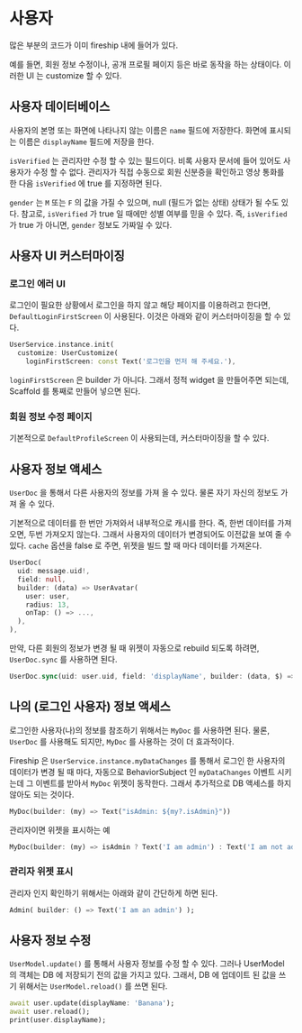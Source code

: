 # 사용자

많은 부분의 코드가 이미 fireship 내에 들어가 있다.

예를 들면, 회원 정보 수정이나, 공개 프로필 페이지 등은 바로 동작을 하는 상태이다. 이러한 UI 는 customize 할 수 있다.


## 사용자 데이터베이스


사용자의 본명 또는 화면에 나타나지 않는 이름은 `name` 필드에 저장한다.
화면에 표시되는 이름은 `displayName` 필드에 저장을 한다.


`isVerified` 는 관리자만 수정 할 수 있는 필드이다. 비록 사용자 문서에 들어 있어도 사용자가 수정 할 수 없다. 관리자가 직접 수동으로 회원 신분증을 확인하고 영상 통화를 한 다음 `isVerified` 에 true 를 지정하면 된다.

`gender` 는 `M` 또는 `F` 의 값을 가질 수 있으며, null (필드가 없는 상태) 상태가 될 수도 있다. 참고로, `isVerified` 가 true 일 때에만 성별 여부를 믿을 수 있다. 즉, `isVerified` 가 true 가 아니면, `gender` 정보도 가짜일 수 있다.


## 사용자 UI 커스터마이징


### 로그인 에러 UI

로그인이 필요한 상황에서 로그인을 하지 않고 해당 페이지를 이용하려고 한다면, `DefaultLoginFirstScreen` 이 사용된다. 이것은 아래와 같이 커스터마이징을 할 수 있다.

```dart
UserService.instance.init(
  customize: UserCustomize(
    loginFirstScreen: const Text('로그인을 먼저 해 주세요.'),
```

`loginFirstScreen` 은 builder 가 아니다. 그래서 정적 widget 을 만들어주면 되는데, Scaffold 를 통째로 만들어 넣으면 된다.



### 회원 정보 수정 페이지


기본적으로 `DefaultProfileScreen` 이 사용되는데, 커스터마이징을 할 수 있다.





## 사용자 정보 액세스

`UserDoc` 을 통해서 다른 사용자의 정보를 가져 올 수 있다. 물론 자기 자신의 정보도 가져 올 수 있다.

기본적으로 데이터를 한 번만 가져와서 내부적으로 캐시를 한다. 즉, 한번 데이터를 가져오면, 두번 가져오지 않는다. 그래서 사용자의 데이터가 변경되어도 이전값을 보여 줄 수 있다. `cache` 옵션을 false 로 주면, 위젯을 빌드 할 때 마다 데이터를 가져온다.

```dart
UserDoc(
  uid: message.uid!,
  field: null,
  builder: (data) => UserAvatar(
    user: user,
    radius: 13,
    onTap: () => ...,
  ),
),
```



만약, 다른 회원의 정보가 변경 될 때 위젯이 자동으로 rebuild 되도록 하려면, `UserDoc.sync` 를 사용하면 된다.

```dart
UserDoc.sync(uid: user.uid, field: 'displayName', builder: (data, $) => Text(data)),
```



## 나의 (로그인 사용자) 정보 액세스


로그인한 사용자(나)의 정보를 참조하기 위해서는 `MyDoc` 를 사용하면 된다. 물론, `UserDoc` 를 사용해도 되지만, `MyDoc` 를 사용하는 것이 더 효과적이다.

Fireship 은 `UserService.instance.myDataChanges` 를 통해서 로그인 한 사용자의 데이터가 변경 될 때 마다, 자동으로 BehaviorSubject 인 `myDataChanges` 이벤트 시키는데 그 이벤트를 받아서 `MyDoc` 위젯이 동작한다. 그래서 추가적으로 DB 액세스를 하지 않아도 되는 것이다.

```dart
MyDoc(builder: (my) => Text("isAdmin: ${my?.isAdmin}"))
```

관리자이면 위젯을 표시하는 예
```dart
MyDoc(builder: (my) => isAdmin ? Text('I am admin') : Text('I am not admin')
```

### 관리자 위젯 표시

관리자 인지 확인하기 위해서는 아래와 같이 간단하게 하면 된다.

```dart
Admin( builder: () => Text('I am an admin') );
```



## 사용자 정보 수정

`UserModel.update()` 를 통해서 사용자 정보를 수정 할 수 있다. 그러나 UserModel 의 객체는 DB 에 저장되기 전의 값을 가지고 있다. 그래서, DB 에 업데이트 된 값을 쓰기 위해서는 `UserModel.reload()` 를 쓰면 된다.


```dart
await user.update(displayName: 'Banana');
await user.reload();
print(user.displayName);
```


